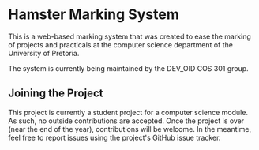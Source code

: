Hamster Marking System
======================

This is a web-based marking system that was created to ease the marking of projects and practicals at the computer science department of the University of Pretoria.

The system is currently being maintained by the DEV_OID COS 301 group.

Joining the Project
-------------------

This project is currently a student project for a computer science module.
As such, no outside contributions are accepted.
Once the project is over (near the end of the year), contributions will be welcome.
In the meantime, feel free to report issues using the project's GitHub issue tracker.

